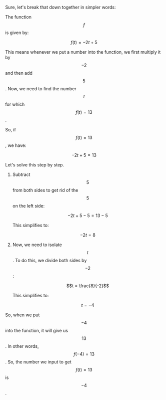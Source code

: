 Sure, let's break that down together in simpler words:

The function $$f$$ is given by: 

$$f(t) = -2t + 5$$

This means whenever we put a number into the function, we first multiply it by $$-2$$ and then add $$5$$. Now, we need to find the number $$t$$ for which $$f(t) = 13$$.

So, if $$f(t) = 13$$, we have:

$$-2t + 5 = 13$$

Let's solve this step by step. 

1. Subtract $$5$$ from both sides to get rid of the $$5$$ on the left side:
	
	$$-2t + 5 - 5 = 13 - 5$$ 

	This simplifies to:

	$$-2t = 8$$ 

2. Now, we need to isolate $$t$$. To do this, we divide both sides by $$-2$$:

	$$t = \frac{8}{-2}$$ 

	This simplifies to:

	$$t = -4$$ 

So, when we put $$-4$$ into the function, it will give us $$13$$. In other words, $$f(-4) = 13$$. So, the number we input to get $$f(t) = 13$$ is $$-4$$.